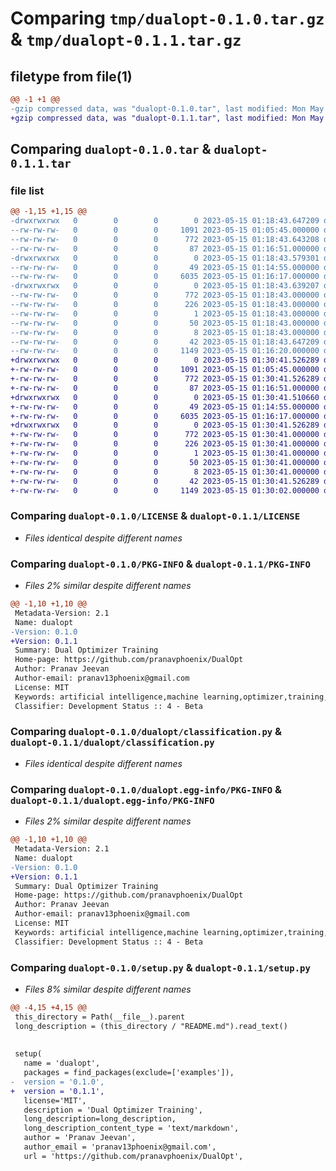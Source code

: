 # Comparing `tmp/dualopt-0.1.0.tar.gz` & `tmp/dualopt-0.1.1.tar.gz`

## filetype from file(1)

```diff
@@ -1 +1 @@
-gzip compressed data, was "dualopt-0.1.0.tar", last modified: Mon May 15 01:18:43 2023, max compression
+gzip compressed data, was "dualopt-0.1.1.tar", last modified: Mon May 15 01:30:41 2023, max compression
```

## Comparing `dualopt-0.1.0.tar` & `dualopt-0.1.1.tar`

### file list

```diff
@@ -1,15 +1,15 @@
-drwxrwxrwx   0        0        0        0 2023-05-15 01:18:43.647209 dualopt-0.1.0/
--rw-rw-rw-   0        0        0     1091 2023-05-15 01:05:45.000000 dualopt-0.1.0/LICENSE
--rw-rw-rw-   0        0        0      772 2023-05-15 01:18:43.643208 dualopt-0.1.0/PKG-INFO
--rw-rw-rw-   0        0        0       87 2023-05-15 01:16:51.000000 dualopt-0.1.0/README.md
-drwxrwxrwx   0        0        0        0 2023-05-15 01:18:43.579301 dualopt-0.1.0/dualopt/
--rw-rw-rw-   0        0        0       49 2023-05-15 01:14:55.000000 dualopt-0.1.0/dualopt/__init__.py
--rw-rw-rw-   0        0        0     6035 2023-05-15 01:16:17.000000 dualopt-0.1.0/dualopt/classification.py
-drwxrwxrwx   0        0        0        0 2023-05-15 01:18:43.639207 dualopt-0.1.0/dualopt.egg-info/
--rw-rw-rw-   0        0        0      772 2023-05-15 01:18:43.000000 dualopt-0.1.0/dualopt.egg-info/PKG-INFO
--rw-rw-rw-   0        0        0      226 2023-05-15 01:18:43.000000 dualopt-0.1.0/dualopt.egg-info/SOURCES.txt
--rw-rw-rw-   0        0        0        1 2023-05-15 01:18:43.000000 dualopt-0.1.0/dualopt.egg-info/dependency_links.txt
--rw-rw-rw-   0        0        0       50 2023-05-15 01:18:43.000000 dualopt-0.1.0/dualopt.egg-info/requires.txt
--rw-rw-rw-   0        0        0        8 2023-05-15 01:18:43.000000 dualopt-0.1.0/dualopt.egg-info/top_level.txt
--rw-rw-rw-   0        0        0       42 2023-05-15 01:18:43.647209 dualopt-0.1.0/setup.cfg
--rw-rw-rw-   0        0        0     1149 2023-05-15 01:16:20.000000 dualopt-0.1.0/setup.py
+drwxrwxrwx   0        0        0        0 2023-05-15 01:30:41.526289 dualopt-0.1.1/
+-rw-rw-rw-   0        0        0     1091 2023-05-15 01:05:45.000000 dualopt-0.1.1/LICENSE
+-rw-rw-rw-   0        0        0      772 2023-05-15 01:30:41.526289 dualopt-0.1.1/PKG-INFO
+-rw-rw-rw-   0        0        0       87 2023-05-15 01:16:51.000000 dualopt-0.1.1/README.md
+drwxrwxrwx   0        0        0        0 2023-05-15 01:30:41.510660 dualopt-0.1.1/dualopt/
+-rw-rw-rw-   0        0        0       49 2023-05-15 01:14:55.000000 dualopt-0.1.1/dualopt/__init__.py
+-rw-rw-rw-   0        0        0     6035 2023-05-15 01:16:17.000000 dualopt-0.1.1/dualopt/classification.py
+drwxrwxrwx   0        0        0        0 2023-05-15 01:30:41.526289 dualopt-0.1.1/dualopt.egg-info/
+-rw-rw-rw-   0        0        0      772 2023-05-15 01:30:41.000000 dualopt-0.1.1/dualopt.egg-info/PKG-INFO
+-rw-rw-rw-   0        0        0      226 2023-05-15 01:30:41.000000 dualopt-0.1.1/dualopt.egg-info/SOURCES.txt
+-rw-rw-rw-   0        0        0        1 2023-05-15 01:30:41.000000 dualopt-0.1.1/dualopt.egg-info/dependency_links.txt
+-rw-rw-rw-   0        0        0       50 2023-05-15 01:30:41.000000 dualopt-0.1.1/dualopt.egg-info/requires.txt
+-rw-rw-rw-   0        0        0        8 2023-05-15 01:30:41.000000 dualopt-0.1.1/dualopt.egg-info/top_level.txt
+-rw-rw-rw-   0        0        0       42 2023-05-15 01:30:41.526289 dualopt-0.1.1/setup.cfg
+-rw-rw-rw-   0        0        0     1149 2023-05-15 01:30:02.000000 dualopt-0.1.1/setup.py
```

### Comparing `dualopt-0.1.0/LICENSE` & `dualopt-0.1.1/LICENSE`

 * *Files identical despite different names*

### Comparing `dualopt-0.1.0/PKG-INFO` & `dualopt-0.1.1/PKG-INFO`

 * *Files 2% similar despite different names*

```diff
@@ -1,10 +1,10 @@
 Metadata-Version: 2.1
 Name: dualopt
-Version: 0.1.0
+Version: 0.1.1
 Summary: Dual Optimizer Training
 Home-page: https://github.com/pranavphoenix/DualOpt
 Author: Pranav Jeevan
 Author-email: pranav13phoenix@gmail.com
 License: MIT
 Keywords: artificial intelligence,machine learning,optimizer,training,image classificationsemantic segmentation,image super-resolution
 Classifier: Development Status :: 4 - Beta
```

### Comparing `dualopt-0.1.0/dualopt/classification.py` & `dualopt-0.1.1/dualopt/classification.py`

 * *Files identical despite different names*

### Comparing `dualopt-0.1.0/dualopt.egg-info/PKG-INFO` & `dualopt-0.1.1/dualopt.egg-info/PKG-INFO`

 * *Files 2% similar despite different names*

```diff
@@ -1,10 +1,10 @@
 Metadata-Version: 2.1
 Name: dualopt
-Version: 0.1.0
+Version: 0.1.1
 Summary: Dual Optimizer Training
 Home-page: https://github.com/pranavphoenix/DualOpt
 Author: Pranav Jeevan
 Author-email: pranav13phoenix@gmail.com
 License: MIT
 Keywords: artificial intelligence,machine learning,optimizer,training,image classificationsemantic segmentation,image super-resolution
 Classifier: Development Status :: 4 - Beta
```

### Comparing `dualopt-0.1.0/setup.py` & `dualopt-0.1.1/setup.py`

 * *Files 8% similar despite different names*

```diff
@@ -4,15 +4,15 @@
 this_directory = Path(__file__).parent
 long_description = (this_directory / "README.md").read_text()
 
 
 setup(
   name = 'dualopt',
   packages = find_packages(exclude=['examples']),
-  version = '0.1.0',
+  version = '0.1.1',
   license='MIT',
   description = 'Dual Optimizer Training',
   long_description=long_description,
   long_description_content_type = 'text/markdown',
   author = 'Pranav Jeevan',
   author_email = 'pranav13phoenix@gmail.com',
   url = 'https://github.com/pranavphoenix/DualOpt',
```

